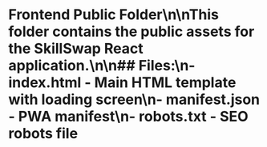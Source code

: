 # Frontend Public Folder\n\nThis folder contains the public assets for the SkillSwap React application.\n\n## Files:\n- index.html - Main HTML template with loading screen\n- manifest.json - PWA manifest\n- robots.txt - SEO robots file
